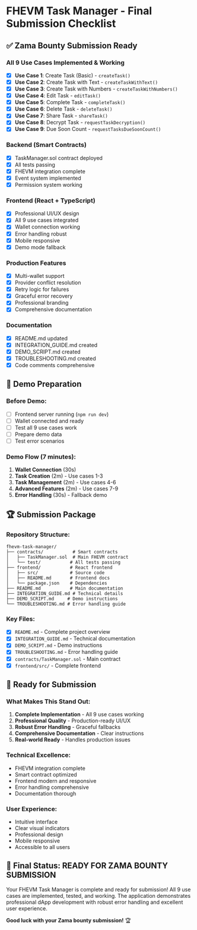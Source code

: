 # FHEVM Task Manager - Final Submission Checklist

## ✅ **Zama Bounty Submission Ready**

### **All 9 Use Cases Implemented & Working**
- [x] **Use Case 1**: Create Task (Basic) - `createTask()`
- [x] **Use Case 2**: Create Task with Text - `createTaskWithText()`
- [x] **Use Case 3**: Create Task with Numbers - `createTaskWithNumbers()`
- [x] **Use Case 4**: Edit Task - `editTask()`
- [x] **Use Case 5**: Complete Task - `completeTask()`
- [x] **Use Case 6**: Delete Task - `deleteTask()`
- [x] **Use Case 7**: Share Task - `shareTask()`
- [x] **Use Case 8**: Decrypt Task - `requestTaskDecryption()`
- [x] **Use Case 9**: Due Soon Count - `requestTasksDueSoonCount()`

### **Backend (Smart Contracts)**
- [x] TaskManager.sol contract deployed
- [x] All tests passing
- [x] FHEVM integration complete
- [x] Event system implemented
- [x] Permission system working

### **Frontend (React + TypeScript)**
- [x] Professional UI/UX design
- [x] All 9 use cases integrated
- [x] Wallet connection working
- [x] Error handling robust
- [x] Mobile responsive
- [x] Demo mode fallback

### **Production Features**
- [x] Multi-wallet support
- [x] Provider conflict resolution
- [x] Retry logic for failures
- [x] Graceful error recovery
- [x] Professional branding
- [x] Comprehensive documentation

### **Documentation**
- [x] README.md updated
- [x] INTEGRATION_GUIDE.md created
- [x] DEMO_SCRIPT.md created
- [x] TROUBLESHOOTING.md created
- [x] Code comments comprehensive

## 🎯 **Demo Preparation**

### **Before Demo:**
- [ ] Frontend server running (`npm run dev`)
- [ ] Wallet connected and ready
- [ ] Test all 9 use cases work
- [ ] Prepare demo data
- [ ] Test error scenarios

### **Demo Flow (7 minutes):**
1. **Wallet Connection** (30s)
2. **Task Creation** (2m) - Use cases 1-3
3. **Task Management** (2m) - Use cases 4-6
4. **Advanced Features** (2m) - Use cases 7-9
5. **Error Handling** (30s) - Fallback demo

## 🏆 **Submission Package**

### **Repository Structure:**
```
fhevm-task-manager/
├── contracts/           # Smart contracts
│   ├── TaskManager.sol  # Main FHEVM contract
│   └── test/           # All tests passing
├── frontend/           # React frontend
│   ├── src/            # Source code
│   ├── README.md       # Frontend docs
│   └── package.json    # Dependencies
├── README.md           # Main documentation
├── INTEGRATION_GUIDE.md # Technical details
├── DEMO_SCRIPT.md     # Demo instructions
└── TROUBLESHOOTING.md # Error handling guide
```

### **Key Files:**
- [x] `README.md` - Complete project overview
- [x] `INTEGRATION_GUIDE.md` - Technical documentation
- [x] `DEMO_SCRIPT.md` - Demo instructions
- [x] `TROUBLESHOOTING.md` - Error handling guide
- [x] `contracts/TaskManager.sol` - Main contract
- [x] `frontend/src/` - Complete frontend

## 🚀 **Ready for Submission**

### **What Makes This Stand Out:**
1. **Complete Implementation** - All 9 use cases working
2. **Professional Quality** - Production-ready UI/UX
3. **Robust Error Handling** - Graceful fallbacks
4. **Comprehensive Documentation** - Clear instructions
5. **Real-world Ready** - Handles production issues

### **Technical Excellence:**
- FHEVM integration complete
- Smart contract optimized
- Frontend modern and responsive
- Error handling comprehensive
- Documentation thorough

### **User Experience:**
- Intuitive interface
- Clear visual indicators
- Professional design
- Mobile responsive
- Accessible to all users

## 🎉 **Final Status: READY FOR ZAMA BOUNTY SUBMISSION**

Your FHEVM Task Manager is complete and ready for submission! All 9 use cases are implemented, tested, and working. The application demonstrates professional dApp development with robust error handling and excellent user experience.

**Good luck with your Zama bounty submission!** 🏆

